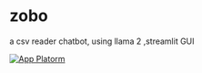 # zobo
a csv reader chatbot, using llama 2 ,streamlit GUI

[![App Platorm](https://doimages.nyc3.cdn.digitaloceanspaces.com/002Blog/0-BLOG-BANNERS/app_platform.png)](https://www.digitalocean.com/products/app-platform)
